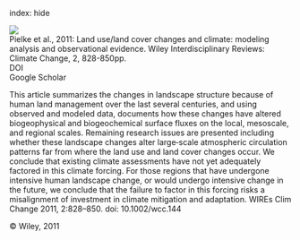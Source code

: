 index: hide

<div class="Citation">
    <div class="Citation-thumb CitationThumb-linked"  data-href="https://doi.org/10.1002/wcc.144">
      <img src="https://static.claimspace.cloud/climate-study-static/refs/thumbs/11/Pielke_et_al_2011-thumb.png" />
    </div>

  <div class="Citation-body">
    <div class="Citation-text">Pielke et al., 2011: Land use/land cover changes and climate: modeling analysis and observational evidence. <span class="Article-journal">Wiley Interdisciplinary Reviews: Climate Change, </span><span class="Article-volume">2, </span>828-850pp.</div>
    <div class="Citation-links">
      <div class="CitationLink" data-href="https://doi.org/10.1002/wcc.144">
        <div class="CitationLink-icon CitationLink-Doi"></div>
        <div class="CitationLink-text">DOI</div>
      </div>
      <div class="CitationLink" data-href="https://scholar.google.com/scholar?q=10.1002/wcc.144">
        <div class="CitationLink-icon CitationLink-Scholar"></div>
        <div class="CitationLink-text">Google Scholar</div>
      </div>
    </div>
  </div>
</div>

This article summarizes the changes in landscape structure because of human land management over the last several centuries, and using observed and modeled data, documents how these changes have altered biogeophysical and biogeochemical surface fluxes on the local, mesoscale, and regional scales. Remaining research issues are presented including whether these landscape changes alter large‐scale atmospheric circulation patterns far from where the land use and land cover changes occur. We conclude that existing climate assessments have not yet adequately factored in this climate forcing. For those regions that have undergone intensive human landscape change, or would undergo intensive change in the future, we conclude that the failure to factor in this forcing risks a misalignment of investment in climate mitigation and adaptation. WIREs Clim Change 2011, 2:828–850. doi: 10.1002/wcc.144

<div class="Citation-copy">
&copy; Wiley, 2011
</div>